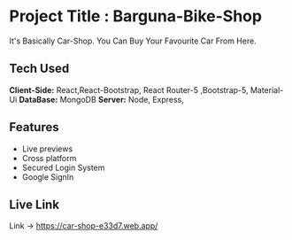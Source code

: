 # Project Title : Barguna-Bike-Shop

It's Basically Car-Shop. You Can Buy Your Favourite Car From Here.

## Tech  Used

**Client-Side:** React,React-Bootstrap, React Router-5 ,Bootstrap-5, Material-Ui
**DataBase:** MongoDB
**Server:** Node, Express,

## Features

- Live previews
- Cross platform
- Secured Login System
- Google SignIn

## Live Link
Link -> https://car-shop-e33d7.web.app/

